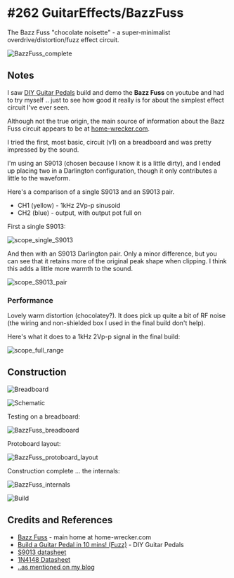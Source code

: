 # #262 GuitarEffects/BazzFuss

The Bazz Fuss "chocolate noisette" - a super-minimalist overdrive/distortion/fuzz effect circuit.

![BazzFuss_complete](./assets/BazzFuss_complete.jpg?raw=true)


## Notes

I saw [DIY Guitar Pedals](https://www.youtube.com/watch?v=Rv5iQ_aenX8) build and demo the **Bazz Fuss** on youtube
and had to try myself .. just to see how good it really is for about the simplest effect circuit I've ever seen.

Although not the true origin, the main source of information about the Bazz Fuss
circuit appears to be at [home-wrecker.com](http://home-wrecker.com/bazz.html).

I tried the first, most basic, circuit (v1) on a breadboard and was pretty impressed by the sound.

I'm using an S9013 (chosen because I know it is a little dirty), and I ended up placing two in a Darlington configuration,
though it only contributes a little to the waveform.

Here's a comparison of a single S9013 and an S9013 pair.

* CH1 (yellow) - 1kHz 2Vp-p sinusoid
* CH2 (blue) - output, with output pot full on

First a single S9013:

![scope_single_S9013](./assets/scope_single_S9013.gif?raw=true)

And then with an S9013 Darlington pair. Only a minor difference, but you can
see that it retains more of the original peak shape when clipping.
I think this adds a little more warmth to the sound.

![scope_S9013_pair](./assets/scope_S9013_pair.gif?raw=true)

### Performance

Lovely warm distortion (chocolatey?). It does pick up quite a bit of RF noise
(the wiring and non-shielded box I used in the final build don't help).

Here's what it does to a 1kHz 2Vp-p signal in the final build:

![scope_full_range](./assets/scope_full_range.gif?raw=true)

## Construction

![Breadboard](./assets/BazzFuss_bb.jpg?raw=true)

![Schematic](./assets/BazzFuss_schematic.jpg?raw=true)

Testing on a breadboard:

![BazzFuss_breadboard](./assets/BazzFuss_breadboard.jpg?raw=true)

Protoboard layout:

![BazzFuss_protoboard_layout](./assets/BazzFuss_protoboard_layout.jpg?raw=true)

Construction complete ... the internals:

![BazzFuss_internals](./assets/BazzFuss_internals.jpg?raw=true)

![Build](./assets/BazzFuss_build.jpg?raw=true)

## Credits and References

* [Bazz Fuss](http://home-wrecker.com/bazz.html) - main home at home-wrecker.com
* [Build a Guitar Pedal in 10 mins! (Fuzz)](https://www.youtube.com/watch?v=Rv5iQ_aenX8) - DIY Guitar Pedals
* [S9013 datasheet](https://www.futurlec.com/Transistors/S9013.shtml)
* [1N4148 Datasheet](https://www.futurlec.com/Diodes/1N4148.shtml)
* [..as mentioned on my blog](https://blog.tardate.com/2017/03/leap262-bazz-fuzz-chocolate-noisette.html)
